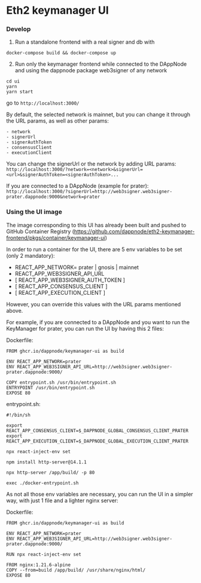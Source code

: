 # Eth2 keymanager UI

### Develop

1. Run a standalone frontend with a real signer and db with

```
docker-compose build && docker-compose up
```

2. Run only the keymanager frontend while connected to the DAppNode and using the dappnode package web3signer of any network

```
cd ui
yarn
yarn start
```

go to `http://localhost:3000/`

By default, the selected network is mainnet, but you can change it through the URL params, as well as other params:

    - network
    - signerUrl
    - signerAuthToken
    - consensusClient
    - executionClient

You can change the signerUrl or the network by adding URL params:
`http://localhost:3000/?network=<network>&signerUrl=<url>&signerAuthToken=<signerAuthToken>...`

If you are connected to a DAppNode (example for prater):
`http://localhost:3000/?signerUrl=http://web3signer.web3signer-prater.dappnode:9000&network=prater`

### Using the UI image

The image corresponding to this UI has already been built and pushed to GitHub Container Registry (https://github.com/dappnode/eth2-keymanager-frontend/pkgs/container/keymanager-ui)

In order to run a container for the UI, there are 5 env variables to be set (only 2 mandatory):

- REACT_APP_NETWORK= prater | gnosis | mainnet
- REACT_APP_WEB3SIGNER_API_URL
- [ REACT_APP_WEB3SIGNER_AUTH_TOKEN ]
- [ REACT_APP_CONSENSUS_CLIENT ]
- [ REACT_APP_EXECUTION_CLIENT ]

However, you can override this values with the URL params mentioned above.

For example, if you are connected to a DAppNode and you want to run the KeyManager for prater, you can run the UI by having this 2 files:

Dockerfile:

```
FROM ghcr.io/dappnode/keymanager-ui as build

ENV REACT_APP_NETWORK=prater
ENV REACT_APP_WEB3SIGNER_API_URL=http://web3signer.web3signer-prater.dappnode:9000/

COPY entrypoint.sh /usr/bin/entrypoint.sh
ENTRYPOINT /usr/bin/entrypoint.sh
EXPOSE 80
```

entrypoint.sh:

```
#!/bin/sh

export REACT_APP_CONSENSUS_CLIENT=$_DAPPNODE_GLOBAL_CONSENSUS_CLIENT_PRATER
export REACT_APP_EXECUTION_CLIENT=$_DAPPNODE_GLOBAL_EXECUTION_CLIENT_PRATER

npx react-inject-env set

npm install http-server@14.1.1

npx http-server /app/build/ -p 80

exec ./docker-entrypoint.sh
```

As not all those env variables are necessary, you can run the UI in a simpler way, with just 1 file and a lighter nginx server:

Dockerfile:

```
FROM ghcr.io/dappnode/keymanager-ui as build

ENV REACT_APP_NETWORK=prater
ENV REACT_APP_WEB3SIGNER_API_URL=http://web3signer.web3signer-prater.dappnode:9000/

RUN npx react-inject-env set

FROM nginx:1.21.6-alpine
COPY --from=build /app/build/ /usr/share/nginx/html/
EXPOSE 80
```
